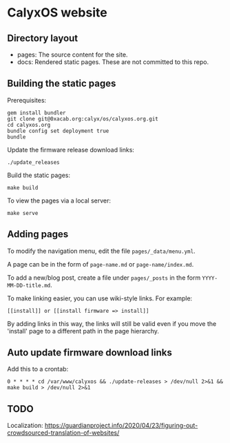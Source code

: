 # CalyxOS website

## Directory layout

* pages: The source content for the site.
* docs: Rendered static pages. These are not committed to this repo.

## Building the static pages

Prerequisites:

    gem install bundler
    git clone git@0xacab.org:calyx/os/calyxos.org.git
    cd calyxos.org
    bundle config set deployment true
    bundle

Update the firmware release download links:

    ./update_releases

Build the static pages:

    make build

To view the pages via a local server:

    make serve

## Adding pages

To modify the navigation menu, edit the file `pages/_data/menu.yml`.

A page can be in the form of `page-name.md` or `page-name/index.md`.

To add a new/blog post, create a file under `pages/_posts` in the form `YYYY-MM-DD-title.md`.

To make linking easier, you can use wiki-style links. For example:

    [[install]] or [[install firmware => install]]

By adding links in this way, the links will still be valid even if you move the 'install' page to a different path in the page hierarchy.

## Auto update firmware download links

Add this to a crontab:

    0 * * * * cd /var/www/calyxos && ./update-releases > /dev/null 2>&1 && make build > /dev/null 2>&1



## TODO

Localization: https://guardianproject.info/2020/04/23/figuring-out-crowdsourced-translation-of-websites/

